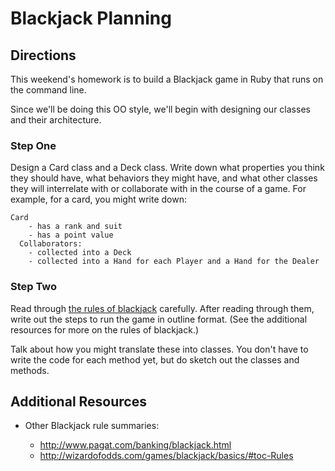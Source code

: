 # Blackjack Planning

## Directions

This weekend's homework is to build a Blackjack game in Ruby that runs on the command line.

Since we'll be doing this OO style, we'll begin with designing our classes and their architecture.

### Step One

Design a Card class and a Deck class. Write down what properties you think they should have, what behaviors they might have, and what other classes they will interrelate with or collaborate with in the course of a game. For example, for a card, you might write down:

```text
Card
    - has a rank and suit
    - has a point value
  Collaborators:
    - collected into a Deck
    - collected into a Hand for each Player and a Hand for the Dealer
```

### Step Two

Read through [the rules of blackjack](https://en.wikipedia.org/wiki/Blackjack) carefully. After reading through them, write out the steps to run the game in outline format. (See the additional resources for more on the rules of blackjack.)

Talk about how you might translate these into classes. You don't have to write the code for each method yet, but do sketch out the classes and methods.

## Additional Resources

- Other Blackjack rule summaries:

  - <http://www.pagat.com/banking/blackjack.html>
  - <http://wizardofodds.com/games/blackjack/basics/#toc-Rules>